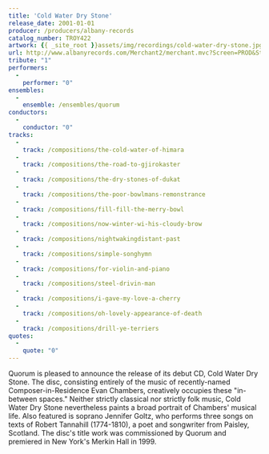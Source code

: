 ```yaml
---
title: 'Cold Water Dry Stone'
release_date: 2001-01-01
producer: /producers/albany-records
catalog_number: TROY422
artwork: {{ _site_root }}assets/img/recordings/cold-water-dry-stone.jpg
url: http://www.albanyrecords.com/Merchant2/merchant.mvc?Screen=PROD&Store_Code=AR&Product_Code=TROY422&Category_Code=WNR&Search=cold+water&Offset=&filter_cat=&exclude_word=&the_fieldlist=g.SRCH_CODE%7Cg.SRCH_NAME%7Cg.SRCH_PRICE%7Cg.SRCH_COMPOSER%7Cg.SRCH_CONTENTS&range_low=&range_high=&dopowersearch=1&SRCH_CATEGORY_HF=&PowerSearch_Begin_Only=
tribute: "1"
performers: 
  -
    performer: "0"
ensembles: 
  -
    ensemble: /ensembles/quorum
conductors: 
  -
    conductor: "0"
tracks: 
  -
    track: /compositions/the-cold-water-of-himara
  -
    track: /compositions/the-road-to-gjirokaster
  -
    track: /compositions/the-dry-stones-of-dukat
  -
    track: /compositions/the-poor-bowlmans-remonstrance
  -
    track: /compositions/fill-fill-the-merry-bowl
  -
    track: /compositions/now-winter-wi-his-cloudy-brow
  -
    track: /compositions/nightwakingdistant-past
  -
    track: /compositions/simple-songhymn
  -
    track: /compositions/for-violin-and-piano
  -
    track: /compositions/steel-drivin-man
  -
    track: /compositions/i-gave-my-love-a-cherry
  -
    track: /compositions/oh-lovely-appearance-of-death
  -
    track: /compositions/drill-ye-terriers
quotes: 
  -
    quote: "0"
---
```

Quorum is pleased to announce the release of its debut CD, Cold Water Dry Stone. The disc, consisting entirely of the music of recently-named Composer-in-Residence Evan Chambers, creatively occupies these "in-between spaces." Neither strictly classical nor strictly folk music, Cold Water Dry Stone nevertheless paints a broad portrait of Chambers' musical life. Also featured is soprano Jennifer Goltz, who performs three songs on texts of Robert Tannahill (1774-1810), a poet and songwriter from Paisley, Scotland. The disc's title work was commissioned by Quorum and premiered in New York's Merkin Hall in 1999.